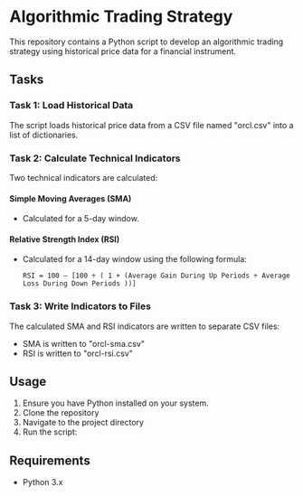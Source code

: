 # Algorithmic Trading Strategy

This repository contains a Python script to develop an algorithmic trading strategy using historical price data for a financial instrument.

## Tasks

### Task 1: Load Historical Data
The script loads historical price data from a CSV file named "orcl.csv" into a list of dictionaries.

### Task 2: Calculate Technical Indicators
Two technical indicators are calculated:

#### Simple Moving Averages (SMA)
- Calculated for a 5-day window.

#### Relative Strength Index (RSI)
- Calculated for a 14-day window using the following formula:
  ```
  RSI = 100 – [100 ÷ ( 1 + (Average Gain During Up Periods ÷ Average Loss During Down Periods ))]
  ```

### Task 3: Write Indicators to Files
The calculated SMA and RSI indicators are written to separate CSV files:
- SMA is written to "orcl-sma.csv"
- RSI is written to "orcl-rsi.csv"

## Usage

1. Ensure you have Python installed on your system.
2. Clone the repository
3. Navigate to the project directory
4. Run the script:

## Requirements

- Python 3.x

